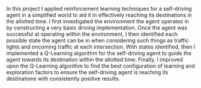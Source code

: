 In this project I applied reinforcement learning techniques for a self-driving agent in a simplified world to aid it in effectively reaching its destinations in the allotted time. l first investigated the environment the agent operates in by constructing a very basic driving implementation. Once the agent was successful at operating within the environment, I then identified each possible state the agent can be in when considering such things as traffic lights and oncoming traffic at each intersection. With states identified, then I implemented a Q-Learning algorithm for the self-driving agent to guide the agent towards its destination within the allotted time. Finally, I improved upon the Q-Learning algorithm to find the best configuration of learning and exploration factors to ensure the self-driving agent is reaching its destinations with consistently positive results.
